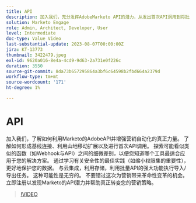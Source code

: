 ```yaml
---
title: API
description: 加入我们，充分发挥AdobeMarketo API的潜力，从发出首次API调用到将批量API用于导入/导出任务，探索Webhook与API，并学习数据安全和云集成的最佳实践，以及实现营销策略革命的无限可能性。
solution: Marketo Engage
role: Admin, Architect, Developer, User
level: Intermediate
doc-type: Value Video
last-substantial-update: 2023-08-07T00:00:00Z
jira: KT-13773
thumbnail: 3422479.jpeg
exl-id: 9620a016-8e4a-4cd9-9d63-2a731e0f226c
duration: 3550
source-git-commit: 8da73b657295864a3bf6c64598b2fbd664a2379d
workflow-type: tm+mt
source-wordcount: '171'
ht-degree: 1%

---
```


# API

加入我们，了解如何利用Marketo的AdobeAPI并增强营销自动化的真正力量。 了解如何形成基线连接、利用山地移动扩展以及进行首次API调用。 探索可能看似类似的函数（如Webhook与API）之间的细微差别，以便您知道哪个工具最适合应用于您的解决方案。 通过学习有关安全性的最佳实践（如缩小权限集的重要性），更好地保护您的数据。 与云集成，利用存储，利用批量API的强大功能执行导入/导出任务。 这种可能性是无穷的。 不要错过这次为营销带来革命性变革的机会。 立即注册以发现Marketo的API潜力并帮助真正转变您的营销策略。

>[!VIDEO](https://video.tv.adobe.com/v/3422479/?learn=on)
